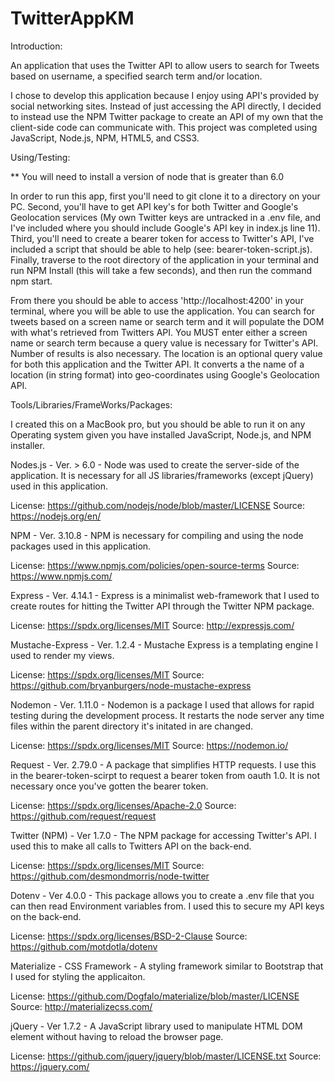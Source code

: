 # TwitterAppKM
Introduction:

An application that uses the Twitter API to allow users to search for Tweets based on username, a specified search term and/or location.

I chose to develop this application because I enjoy using API's provided by social networking sites.  Instead of just accessing the API directly, I decided to instead use the NPM Twitter package to create an API of my own that the client-side code can communicate with.  This project was completed using JavaScript, Node.js, NPM, HTML5, and CSS3.

Using/Testing:

** You will need to install a version of node that is greater than 6.0

In order to run this app, first you'll need to git clone it to a directory on your PC.  Second, you'll have to get API key's for both Twitter and Google's Geolocation services (My own Twitter keys are untracked in a .env file, and I've included where you should include Google's API key in index.js line 11).  Third, you'll need to create a bearer token for access to Twitter's API, I've included a script that should be able to help (see: bearer-token-script.js). Finally, traverse to the root directory of the application in your terminal and run NPM Install (this will take a few seconds), and then run the command npm start.  

From there you should be able to access 'http://localhost:4200' in your terminal, where you will be able to use the application.  You can search for tweets based on a screen name or search term and it will populate the DOM with what's retrieved from Twitters API.  You MUST enter either a screen name or search term because a query value is necessary for Twitter's API.  Number of results is also necessary.  The location is an optional query value for both this application and the Twitter API.  It converts a the name of a location (in string format) into geo-coordinates using Google's Geolocation API.

Tools/Libraries/FrameWorks/Packages:

I created this on a MacBook pro, but you should be able to run it on any Operating system given you have installed JavaScript, Node.js, and NPM installer.

Nodes.js - Ver. > 6.0 - Node was used to create the server-side of the application.  It is necessary for all JS libraries/frameworks (except jQuery) used in this application.

License: https://github.com/nodejs/node/blob/master/LICENSE
Source: https://nodejs.org/en/

NPM - Ver. 3.10.8 - NPM is necessary for compiling and using the node packages used in this application.

License: https://www.npmjs.com/policies/open-source-terms
Source: https://www.npmjs.com/

Express - Ver. 4.14.1 - Express is a minimalist web-framework that I used to create routes for hitting the Twitter API through the Twitter NPM package.  

License: https://spdx.org/licenses/MIT
Source: http://expressjs.com/

Mustache-Express - Ver. 1.2.4 - Mustache Express is a templating engine I used to render my views.

License: https://spdx.org/licenses/MIT
Source: https://github.com/bryanburgers/node-mustache-express

Nodemon - Ver. 1.11.0 - Nodemon is a package I used that allows for rapid testing during the development process.  It restarts the node server any time files within the parent directory it's initated in are changed.

License: https://spdx.org/licenses/MIT
Source: https://nodemon.io/

Request - Ver. 2.79.0 - A package that simplifies HTTP requests.  I use this in the bearer-token-scirpt to request a bearer token from oauth 1.0.  It is not necessary once you've gotten the bearer token.

License: https://spdx.org/licenses/Apache-2.0
Source: https://github.com/request/request

Twitter (NPM) - Ver 1.7.0 - The NPM package for accessing Twitter's API.  I used this to make all calls to Twitters API on the back-end.

License: https://spdx.org/licenses/MIT
Source: https://github.com/desmondmorris/node-twitter

Dotenv - Ver 4.0.0 - This package allows you to create a .env file that you can then read Environment variables from.  I used this to secure my API keys on the back-end.

License: https://spdx.org/licenses/BSD-2-Clause
Source: https://github.com/motdotla/dotenv

Materialize - CSS Framework - A styling framework similar to Bootstrap that I used for styling the applicaiton.

License: https://github.com/Dogfalo/materialize/blob/master/LICENSE
Source: http://materializecss.com/

jQuery - Ver 1.7.2 - A JavaScript library used to manipulate HTML DOM element without having to reload the browser page.

License: https://github.com/jquery/jquery/blob/master/LICENSE.txt
Source: https://jquery.com/

